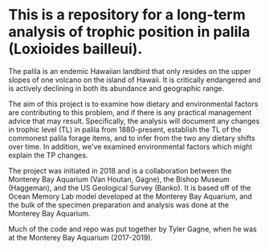 # This is a repository for a long-term analysis of trophic position in palila (Loxioides bailleui). 

The palila is an endemic Hawaiian landbird that only resides on the upper slopes of one volcano on the island of Hawaii. It is critically endangered and is actively declining in both its abundance and geographic range. 

The aim of this project is to examine how dietary and environmental factors are contributing to this problem, and if there is any practical management advice that may result. Specifically, the analysis will document any changes in trophic level (TL) in palila from 1880-present, establish the TL of the commonest palila forage items, and to infer from the two any dietary shifts over time. In addition, we've examined environmental factors which might explain the TP changes. 

The project was initiated in 2018 and is a collaboration between the Monterey Bay Aquarium (Van Houtan, Gagne), the Bishop Museum (Haggeman), and the US Geological Survey (Banko). It is based off of the Ocean Memory Lab model developed at the Monterey Bay Aquarium, and the bulk of the specimen preparation and analysis was done at the Monterey Bay Aquarium. 

Much of the code and repo was put together by Tyler Gagne, when he was at the Monterey Bay Aquarium (2017-2019).  
